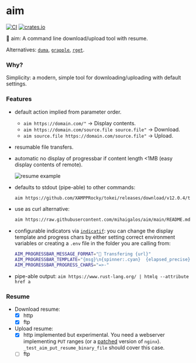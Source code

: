 
# aim
[![CI](https://github.com/mihaigalos/aim/actions/workflows/ci.yaml/badge.svg)](https://github.com/mihaigalos/aim/actions/workflows/rust.yaml)
[![crates.io](https://img.shields.io/crates/d/aim.svg)](https://crates.io/crates/aim)

🎯 aim: A command line download/upload tool with resume.

Alternatives:
[`duma`](https://github.com/mattgathu/duma), [`grapple`](https://github.com/daveallie/grapple), [`rget`](https://github.com/Arcterus/rget).

### Why?
Simplicity: a modern, simple tool for downloading/uploading with default settings.

### Features
* default action implied from parameter order.
  * `aim https://domain.com/"` -> Display contents.
  * `aim https://domain.com/source.file source.file"` -> Download.
  * `aim source.file https://domain.com/source.file"` -> Upload.

* resumable file transfers.
* automatic no display of progressbar if content length <1MB (easy display contents of remote).

  ![resume example](screenshots/aim.gif)
* defaults to stdout (pipe-able) to other commands:
  ```bash
  aim https://github.com/XAMPPRocky/tokei/releases/download/v12.0.4/tokei-x86_64-unknown-linux-gnu.tar.gz | tar xvz
  ```
* use as curl alternative:
  ```bash
  aim https://raw.githubusercontent.com/mihaigalos/aim/main/README.md
  ```
* configurable indicators via [`indicatif`](https://crates.io/crates/indicatif): you can change the display template and progress chars by either setting correct environment variables or creating a `.env` file in the folder you are calling from:
  ```bash
  AIM_PROGRESSBAR_MESSAGE_FORMAT="🎯 Transfering {url}"
  AIM_PROGRESSBAR_TEMPLATE="{msg}\n{spinner:.cyan}  {elapsed_precise} ▕{bar:.white}▏ {bytes}/{total_bytes}  {bytes_per_sec}  ETA {eta}."
  AIM_PROGRESSBAR_PROGRESS_CHARS="=>-"
  ```
* pipe-able output: `aim https://www.rust-lang.org/ | htmlq --attribute href a`

### Resume

* Download resume:
  * [x] http
  * [x] ftp
* Upload resume:
  * [x] http implemented but experimental. You need a webserver implementing `PUT` ranges (or a [patched](https://github.com/arut/nginx-patches) version of `nginx`). `_test_aim_put_resume_binary_file` should cover this case.
  * [ ] ftp
